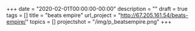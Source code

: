 +++
date = "2020-02-01T00:00:00-00:00"
description = ""
draft = true
tags = []
title = "beats empire"
url_project = "http://67.205.161.54/beats-empire/"
topics = []
projectshot = "/img/p_beatsempire.png"
+++
